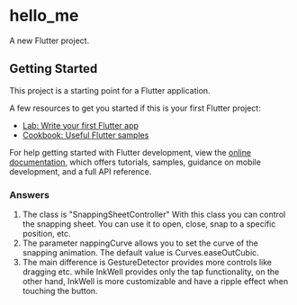# hello_me

A new Flutter project.

## Getting Started

This project is a starting point for a Flutter application.

A few resources to get you started if this is your first Flutter project:

- [Lab: Write your first Flutter app](https://docs.flutter.dev/get-started/codelab)
- [Cookbook: Useful Flutter samples](https://docs.flutter.dev/cookbook)

For help getting started with Flutter development, view the
[online documentation](https://docs.flutter.dev/), which offers tutorials,
samples, guidance on mobile development, and a full API reference.


### Answers
1. The class is "SnappingSheetController" With this class you can control the snapping sheet. You can use it to open, close, snap to a specific position, etc.
2. The parameter nappingCurve allows you to set the curve of the snapping animation. The default value is Curves.easeOutCubic.
3. The main difference is GestureDetector provides more controls like dragging etc. while InkWell provides only the tap functionality,
on the other hand, InkWell is more customizable and have a ripple effect when touching the button.
